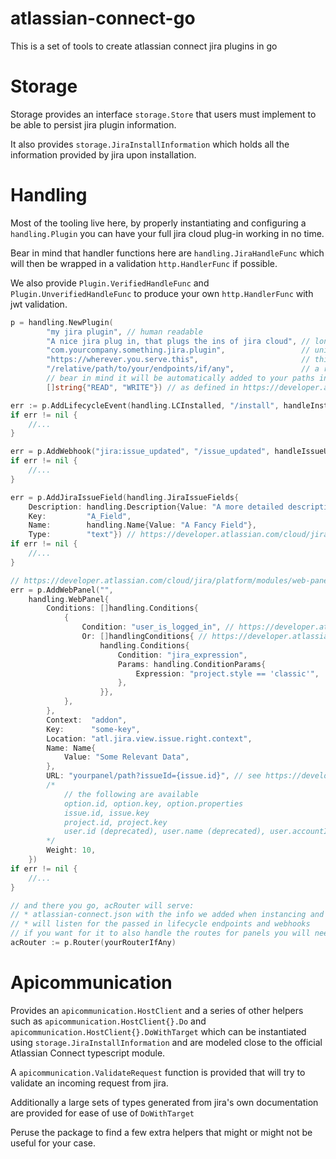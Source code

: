 # atlassian-connect-go

This is a set of tools to create atlassian connect jira plugins in go

# Storage

Storage provides an interface `storage.Store` that users must implement to be able to persist jira plugin information.

It also provides `storage.JiraInstallInformation` which holds all the information provided by jira upon installation.

# Handling

Most of the tooling live here, by properly instantiating and configuring a `handling.Plugin` you can have your
full jira cloud plug-in working in no time.

Bear in mind that handler functions here are `handling.JiraHandleFunc` which will then be wrapped in a validation
`http.HandlerFunc` if possible.

We also provide `Plugin.VerifiedHandleFunc` and `Plugin.UnverifiedHandleFunc` to produce your own `http.HandlerFunc` with jwt validation.

```go
p = handling.NewPlugin(
		"my jira plugin", // human readable
		"A nice jira plug in, that plugs the ins of jira cloud", // long description
		"com.yourcompany.something.jira.plugin",                 // unique internal key
		"https://wherever.you.serve.this",                       // this plugin's URL
		"/relative/path/to/your/endpoints/if/any",               // a relative path if this is not served at the base
		// bear in mind it will be automatically added to your paths in the following steps
		[]string{"READ", "WRITE"}) // as defined in https://developer.atlassian.com/cloud/jira/platform/scopes/

err := p.AddLifecycleEvent(handling.LCInstalled, "/install", handleInstallFunc)
if err != nil {
    //...
}

err = p.AddWebhook("jira:issue_updated", "/issue_updated", handleIssueUpdated)
if err != nil {
    //...
}

err = p.AddJiraIssueField(handling.JiraIssueFields{
    Description: handling.Description{Value: "A more detailed description"},
    Key:         "A_Field",
    Name:        handling.Name{Value: "A Fancy Field"},
    Type:        "text"}) // https://developer.atlassian.com/cloud/jira/platform/modules/issue-field/
if err != nil {
    //...
}

// https://developer.atlassian.com/cloud/jira/platform/modules/web-panel/
err = p.AddWebPanel("",
    handling.WebPanel{
        Conditions: []handling.Conditions{
            {
                Condition: "user_is_logged_in", // https://developer.atlassian.com/cloud/jira/platform/modules/single-condition/
                Or: []handlingConditions{ // https://developer.atlassian.com/cloud/jira/platform/modules/composite-condition/
                    handling.Conditions{
                        Condition: "jira_expression",
                        Params: handling.ConditionParams{
                            Expression: "project.style == 'classic'",
                        },
                    }},
            },
        },
        Context:  "addon",
        Key:      "some-key",
        Location: "atl.jira.view.issue.right.context",
        Name: Name{
            Value: "Some Relevant Data",
        },
        URL: "yourpanel/path?issueId={issue.id}", // see https://developer.atlassian.com/cloud/jira/platform/context-parameters/
        /*
            // the following are available
            option.id, option.key, option.properties
            issue.id, issue.key
            project.id, project.key
            user.id (deprecated), user.name (deprecated), user.accountId
        */
        Weight: 10,
    })
if err != nil {
    //...
}

// and there you go, acRouter will serve:
// * atlassian-connect.json with the info we added when instancing and all the extra config
// * will listen for the passed in lifecycle endpoints and webhooks
// if you want for it to also handle the routes for panels you will need to add the paths yourself
acRouter := p.Router(yourRouterIfAny)

```

# Apicommunication

Provides an `apicommunication.HostClient` and a series of other helpers such as `apicommunication.HostClient{}.Do`
and `apicommunication.HostClient{}.DoWithTarget` which can be instantiated using `storage.JiraInstallInformation` 
and are modeled close to the official Atlassian Connect typescript module.

A `apicommunication.ValidateRequest` function is provided that will try to validate an incoming request from jira.

Additionally a large sets of types generated from jira's own documentation are provided for ease of use of `DoWithTarget`

Peruse the package to find a few extra helpers that might or might not be useful for your case.